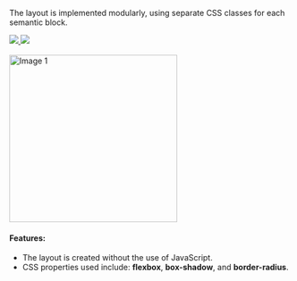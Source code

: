 The layout is implemented modularly, using separate CSS classes for each semantic block.

<div>
    <a href="README.md">
        <img src="https://img.shields.io/badge/README-RU-blue?color=006400&labelColor=006400&style=for-the-badge">
    </a>
    <a href="README.en.md">
        <img src="https://img.shields.io/badge/README-ENG-blue?color=44944a&labelColor=1C2325&style=for-the-badge">
    </a>
</div>
</br>

<img src="description.png" alt="Image 1" style="width: 300px; margin-right: 10px;">

#### Features:
- The layout is created without the use of JavaScript.
- CSS properties used include: **flexbox**, **box-shadow**, and **border-radius**.
